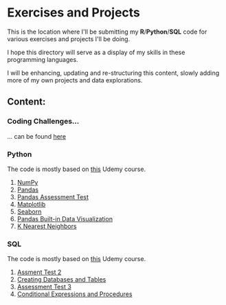 # Exercises and Projects

This is the location where I'll be submitting my **R**/**Python**/**SQL** code for various exercises and projects I'll be doing.

I hope this directory will serve as a display of my skills in these programming languages.

I will be enhancing, updating and re-structuring this content, slowly adding more of my own projects and data explorations.

## Content:

### Coding Challenges...
... can be found [here](https://github.com/vuxvix/Exercises-in-Data-Analytics-Data-Science/tree/master/Coding%20Problems)

### Python

The code is mostly based on [this](https://www.udemy.com/course/python-for-data-science-and-machine-learning-bootcamp/) Udemy course.

1. [NumPy](https://github.com/vuxvix/Exercises-in-Data-Analytics-Data-Science/blob/master/Python/Python%20S5%20NumPy.ipynb)
2. [Pandas](https://github.com/vuxvix/Exercises-in-Data-Analytics-Data-Science/blob/master/Python/Python%20S6%20Pandas.ipynb)
3. [Pandas Assessment Test](https://github.com/vuxvix/Exercises-in-Data-Analytics-Data-Science/blob/master/Python/Python%20S7%20Pandas%20Assessment.ipynb)
4. [Matplotlib](https://github.com/vuxvix/Exercises-in-Data-Analytics-Data-Science/blob/master/Python/Python%20S8%20Matplotlib.ipynb)
5. [Seaborn](https://github.com/vuxvix/Exercises-in-Data-Analytics-Data-Science/blob/master/Python/Python%20S9%20Seaborn.ipynb)
6. [Pandas Built-in Data Visualization](https://github.com/vuxvix/Exercises-in-Data-Analytics-Data-Science/blob/master/Python/Python%20S10%20Pandas%20built-in%20visualization.ipynb)
7. [K Nearest Neighbors](https://github.com/vuxvix/Exercises-in-Data-Analytics-Data-Science/blob/master/Python/Python%20S18%20KNN.ipynb)

### SQL

The code is mostly based on [this](https://www.udemy.com/course/the-complete-sql-bootcamp/) Udemy course.

1. [Assment Test 2](https://github.com/vuxvix/Exercises-in-Data-Analytics-Data-Science/blob/master/SQL/SQL%20S7%20Assment%20Test%202.sql)
2. [Creating Databases and Tables](https://github.com/vuxvix/Exercises-in-Data-Analytics-Data-Science/blob/master/SQL/SQL%20S8%20Creating%20Databases%20and%20Tables.pdf)
3. [Assessment Test 3](https://github.com/vuxvix/Exercises-in-Data-Analytics-Data-Science/blob/master/SQL/SQL%20S9%20Assessment%20Test%203.pdf)
4. [Conditional Expressions and Procedures](https://github.com/vuxvix/Exercises-in-Data-Analytics-Data-Science/blob/master/SQL/SQL%20S9%20Assessment%20Test%203.pdf)
